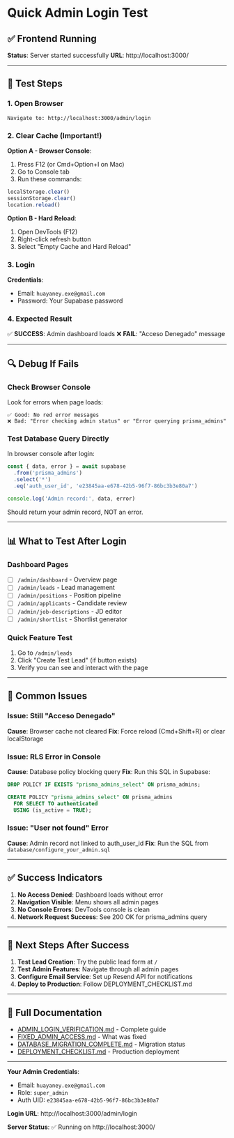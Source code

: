 # Quick Admin Login Test

## ✅ Frontend Running
**Status**: Server started successfully
**URL**: http://localhost:3000/

---

## 🧪 Test Steps

### 1. Open Browser
```
Navigate to: http://localhost:3000/admin/login
```

### 2. Clear Cache (Important!)
**Option A - Browser Console**:
1. Press F12 (or Cmd+Option+I on Mac)
2. Go to Console tab
3. Run these commands:
```javascript
localStorage.clear()
sessionStorage.clear()
location.reload()
```

**Option B - Hard Reload**:
1. Open DevTools (F12)
2. Right-click refresh button
3. Select "Empty Cache and Hard Reload"

### 3. Login
**Credentials**:
- Email: `huayaney.exe@gmail.com`
- Password: Your Supabase password

### 4. Expected Result
✅ **SUCCESS**: Admin dashboard loads
❌ **FAIL**: "Acceso Denegado" message

---

## 🔍 Debug If Fails

### Check Browser Console
Look for errors when page loads:
```
✅ Good: No red error messages
❌ Bad: "Error checking admin status" or "Error querying prisma_admins"
```

### Test Database Query Directly
In browser console after login:
```javascript
const { data, error } = await supabase
  .from('prisma_admins')
  .select('*')
  .eq('auth_user_id', 'e23845aa-e678-42b5-96f7-86bc3b3e80a7')

console.log('Admin record:', data, error)
```

Should return your admin record, NOT an error.

---

## 📊 What to Test After Login

### Dashboard Pages
- [ ] `/admin/dashboard` - Overview page
- [ ] `/admin/leads` - Lead management
- [ ] `/admin/positions` - Position pipeline
- [ ] `/admin/applicants` - Candidate review
- [ ] `/admin/job-descriptions` - JD editor
- [ ] `/admin/shortlist` - Shortlist generator

### Quick Feature Test
1. Go to `/admin/leads`
2. Click "Create Test Lead" (if button exists)
3. Verify you can see and interact with the page

---

## 🐛 Common Issues

### Issue: Still "Acceso Denegado"
**Cause**: Browser cache not cleared
**Fix**: Force reload (Cmd+Shift+R) or clear localStorage

### Issue: RLS Error in Console
**Cause**: Database policy blocking query
**Fix**: Run this SQL in Supabase:
```sql
DROP POLICY IF EXISTS "prisma_admins_select" ON prisma_admins;

CREATE POLICY "prisma_admins_select" ON prisma_admins
  FOR SELECT TO authenticated
  USING (is_active = TRUE);
```

### Issue: "User not found" Error
**Cause**: Admin record not linked to auth_user_id
**Fix**: Run the SQL from `database/configure_your_admin.sql`

---

## ✅ Success Indicators

1. **No Access Denied**: Dashboard loads without error
2. **Navigation Visible**: Menu shows all admin pages
3. **No Console Errors**: DevTools console is clean
4. **Network Request Success**: See 200 OK for prisma_admins query

---

## 📝 Next Steps After Success

1. **Test Lead Creation**: Try the public lead form at `/`
2. **Test Admin Features**: Navigate through all admin pages
3. **Configure Email Service**: Set up Resend API for notifications
4. **Deploy to Production**: Follow DEPLOYMENT_CHECKLIST.md

---

## 🔗 Full Documentation

- [ADMIN_LOGIN_VERIFICATION.md](./ADMIN_LOGIN_VERIFICATION.md) - Complete guide
- [FIXED_ADMIN_ACCESS.md](./FIXED_ADMIN_ACCESS.md) - What was fixed
- [DATABASE_MIGRATION_COMPLETE.md](./DATABASE_MIGRATION_COMPLETE.md) - Migration status
- [DEPLOYMENT_CHECKLIST.md](./DEPLOYMENT_CHECKLIST.md) - Production deployment

---

**Your Admin Credentials**:
- Email: `huayaney.exe@gmail.com`
- Role: `super_admin`
- Auth UID: `e23845aa-e678-42b5-96f7-86bc3b3e80a7`

**Login URL**: http://localhost:3000/admin/login

**Server Status**: ✅ Running on http://localhost:3000/
